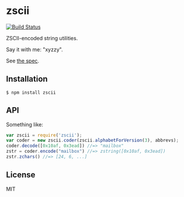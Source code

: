 # zscii
[![Build Status](https://travis-ci.org/pd/zscii.png?branch=master)](https://travis-ci.org/pd/zscii)

ZSCII-encoded string utilities.

Say it with me: "xyzzy".

See [the spec](http://www.gnelson.demon.co.uk/zspec/sect03.html).

## Installation

~~~~ console
$ npm install zscii
~~~~

## API
Something like:

~~~~ js
var zscii = require('zscii');
var coder = new zscii.coder(zscii.alphabetForVersion(3), abbrevs);
coder.decode([0x10af, 0x3ead]) //=> "mailbox"
zstr = coder.encode("mailbox") //=> zstring([0x10af, 0x3ead])
zstr.zchars() //=> [24, 6, ...]
~~~~

## License

  MIT

